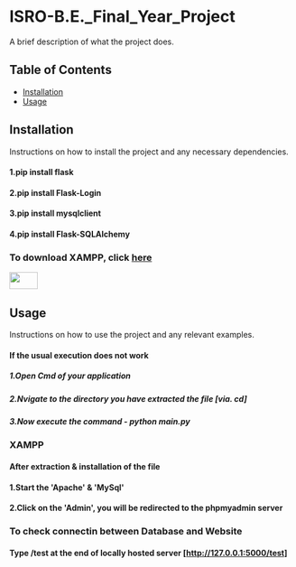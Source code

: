 # ISRO-B.E._Final_Year_Project

A brief description of what the project does.

## Table of Contents

- [Installation](#installation)
- [Usage](#usage)
<!-- - [Contributing](#contributing)
- [License](#license) -->

## Installation

Instructions on how to install the project and any necessary dependencies.

#### 1.pip install flask
#### 2.pip install Flask-Login
#### 3.pip install mysqlclient
#### 4.pip install Flask-SQLAlchemy

### To download XAMPP, click [here](https://www.apachefriends.org/download.html)
<img src="https://s42013.pcdn.co/wp-content/uploads/2012/08/xampp-logo.png" height=30 width=50>


## Usage

Instructions on how to use the project and any relevant examples.
#### If the usual execution does not work
##### 1.Open Cmd of your application
##### 2.Nvigate to the directory you have extracted the file [via. cd]
##### 3.Now execute the command - python main.py 

### XAMPP
#### After extraction & installation of the file
#### 1.Start the 'Apache' & 'MySql'
#### 2.Click on the 'Admin', you will be redirected to the phpmyadmin server

### To check connectin between Database and Website 
#### Type /test at the end of locally hosted server [http://127.0.0.1:5000/test]

<!-- ## Contributing

Guidelines on how to contribute to the project and any other relevant information.

## License

Information about the license under which the project is distributed. -->

